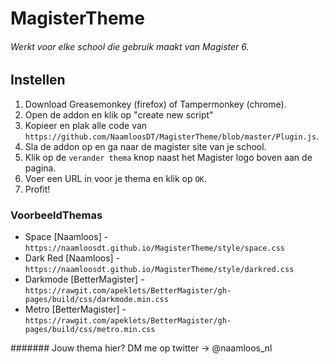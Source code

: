 # MagisterTheme
###### Werkt voor elke school die gebruik maakt van Magister 6.
## Instellen
1. Download Greasemonkey (firefox) of Tampermonkey (chrome).
2. Open de addon en klik op "create new script"
3. Kopieer en plak alle code van `https://github.com/NaamloosDT/MagisterTheme/blob/master/Plugin.js`.
4. Sla de addon op en ga naar de magister site van je school.
5. Klik op de `verander thema` knop naast het Magister logo boven aan de pagina.
6. Voer een URL in voor je thema en klik op `OK`.
7. Profit!

### VoorbeeldThemas

- Space [Naamloos] - `https://naamloosdt.github.io/MagisterTheme/style/space.css`
- Dark Red [Naamloos] - `https://naamloosdt.github.io/MagisterTheme/style/darkred.css`
- Darkmode [BetterMagister] - `https://rawgit.com/apeklets/BetterMagister/gh-pages/build/css/darkmode.min.css`
- Metro [BetterMagister] - `https://rawgit.com/apeklets/BetterMagister/gh-pages/build/css/metro.min.css`

####### Jouw thema hier? DM me op twitter -> @naamloos_nl